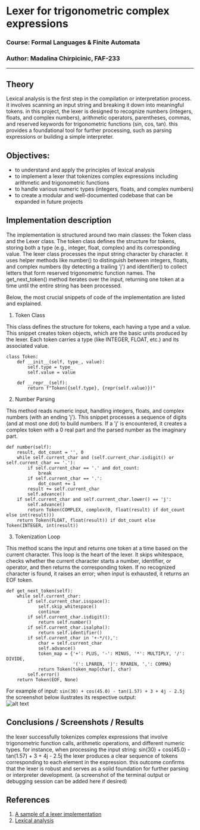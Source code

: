 # Lexer for trigonometric complex expressions

### Course: Formal Languages & Finite Automata
### Author: Madalina Chirpicinic, FAF-233

----

## Theory
Lexical analysis is the first step in the compilation or interpretation process. it involves scanning an input string and breaking it down into meaningful tokens. in this project, the lexer is designed to recognize numbers (integers, floats, and complex numbers), arithmetic operators, parentheses, commas, and reserved keywords for trigonometric functions (sin, cos, tan). this provides a foundational tool for further processing, such as parsing expressions or building a simple interpreter.


## Objectives:

* to understand and apply the principles of lexical analysis
* to implement a lexer that tokenizes complex expressions including arithmetic and trigonometric functions
* to handle various numeric types (integers, floats, and complex numbers)
* to create a modular and well-documented codebase that can be expanded in future projects


## Implementation description

The implementation is structured around two main classes: the Token class and the Lexer class. The token class defines the structure for tokens, storing both a type (e.g., integer, float, complex) and its corresponding value. The lexer class processes the input string character by character. it uses helper methods like number() to distinguish between integers, floats, and complex numbers (by detecting a trailing 'j') and identifier() to collect letters that form reserved trigonometric function names. The get_next_token() method iterates over the input, returning one token at a time until the entire string has been processed.

Below, the most crucial snippets of code of the implementation are listed and explained.

1. Token Class

This class defines the structure for tokens, each having a type and a value. This snippet creates token objects, which are the basic units produced by the lexer. Each token carries a type (like INTEGER, FLOAT, etc.) and its associated value.

```
class Token:
    def __init__(self, type_, value):
        self.type = type_
        self.value = value

    def __repr__(self):
        return f"Token({self.type}, {repr(self.value)})"
```

2. Number Parsing

This method reads numeric input, handling integers, floats, and complex numbers (with an ending 'j'). This snippet processes a sequence of digits (and at most one dot) to build numbers. If a 'j' is encountered, it creates a complex token with a 0 real part and the parsed number as the imaginary part.

``` 
def number(self):
    result, dot_count = '', 0
    while self.current_char and (self.current_char.isdigit() or self.current_char == '.'):
        if self.current_char == '.' and dot_count:
            break
        if self.current_char == '.':
            dot_count += 1
        result += self.current_char
        self.advance()
    if self.current_char and self.current_char.lower() == 'j':
        self.advance()
        return Token(COMPLEX, complex(0, float(result) if dot_count else int(result)))
    return Token(FLOAT, float(result)) if dot_count else Token(INTEGER, int(result))
```

3. Tokenization Loop

This method scans the input and returns one token at a time based on the current character. This loop is the heart of the lexer. It skips whitespace, checks whether the current character starts a number, identifier, or operator, and then returns the corresponding token. If no recognized character is found, it raises an error; when input is exhausted, it returns an EOF token.

```
def get_next_token(self):
    while self.current_char:
        if self.current_char.isspace():
            self.skip_whitespace()
            continue
        if self.current_char.isdigit():
            return self.number()
        if self.current_char.isalpha():
            return self.identifier()
        if self.current_char in '+-*/(),':
            char = self.current_char
            self.advance()
            token_map = {'+': PLUS, '-': MINUS, '*': MULTIPLY, '/': DIVIDE, 
                         '(': LPAREN, ')': RPAREN, ',': COMMA}
            return Token(token_map[char], char)
        self.error()
    return Token(EOF, None)
```

For example of input:
``` sin(30) + cos(45.0) - tan(1.57) + 3 + 4j - 2.5j ```
the screenshot below ilustrates its respective output:
<br>
![alt text](verification.png)


## Conclusions / Screenshots / Results
the lexer successfully tokenizes complex expressions that involve trigonometric function calls, arithmetic operations, and different numeric types. for instance, when processing the input string:
sin(30) + cos(45.0) - tan(1.57) + 3 + 4j - 2.5j
the lexer produces a clear sequence of tokens corresponding to each element in the expression. this outcome confirms that the lexer is robust and serves as a solid foundation for further parsing or interpreter development.
(a screenshot of the terminal output or debugging session can be added here if desired)

## References

1. [A sample of a lexer implementation](https://llvm.org/docs/tutorial/MyFirstLanguageFrontend/LangImpl01.html)
2. [Lexical analysis](https://en.wikipedia.org/wiki/Lexical_analysis)